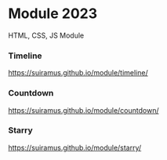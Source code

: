 # Module 2023
 HTML, CSS, JS Module


### Timeline
https://suiramus.github.io/module/timeline/

### Countdown
https://suiramus.github.io/module/countdown/

### Starry
https://suiramus.github.io/module/starry/
